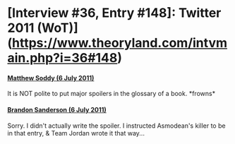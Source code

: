 # [Interview #36, Entry #148]: Twitter 2011 (WoT)](https://www.theoryland.com/intvmain.php?i=36#148)

#### [Matthew Soddy (6 July 2011)](http://twitter.com/#!/MatthewSoddy/status/88729050356518912)

It is NOT polite to put major spoilers in the glossary of a book. \*frowns\*

#### [Brandon Sanderson (6 July 2011)](http://twitter.com/#!/BrandSanderson/status/88751290225655808)

Sorry. I didn't actually write the spoiler. I instructed Asmodean's killer to be in that entry, & Team Jordan wrote it that way...

